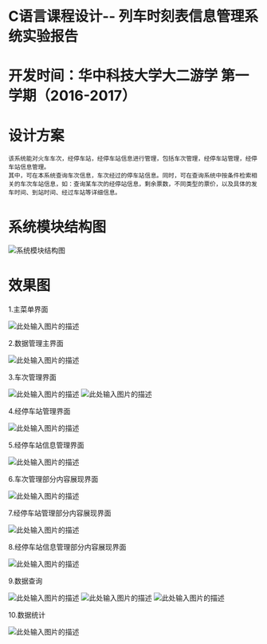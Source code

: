 #  C语言课程设计-- 列车时刻表信息管理系统实验报告
# 开发时间：华中科技大学大二游学 第一学期（2016-2017）
# 设计方案
    该系统能对火车车次，经停车站，经停车站信息进行管理，包括车次管理，经停车站管理，经停车站信息管理。
    其中，可在本系统查询车次信息，车次经过的停车站信息。同时，可在查询系统中按条件检索相关的车次车站信息，如：查询某车次的经停站信息，剩余票数，不同类型的票价，以及具体的发车时间、到站时间、经过车站等详细信息。

# 系统模块结构图

![系统模块结构图][1]

# 效果图

1.主菜单界面

![此处输入图片的描述][2]

2.数据管理主界面

![此处输入图片的描述][3]

3.车次管理界面

![此处输入图片的描述][4]
![此处输入图片的描述][5]

4.经停车站管理界面

![此处输入图片的描述][6]

5.经停车站信息管理界面

![此处输入图片的描述][7]

6.车次管理部分内容展现界面

![此处输入图片的描述][8]

7.经停车站管理部分内容展现界面

![此处输入图片的描述][9]

8.经停车站信息管理部分内容展现界面

![此处输入图片的描述][10]

9.数据查询

![此处输入图片的描述][11]
![此处输入图片的描述][12]
![此处输入图片的描述][13]

10.数据统计

![此处输入图片的描述][14]


  [1]: https://github.com/qinjiaw2019/curriculum-design-hust/blob/master/TrainManger/shortcut/1.png
  [2]: https://github.com/qinjiaw2019/curriculum-design-hust/blob/master/TrainManger/shortcut/2.png
  [3]: https://github.com/qinjiaw2019/curriculum-design-hust/blob/master/TrainManger/shortcut/3.png
  [4]: https://github.com/qinjiaw2019/curriculum-design-hust/blob/master/TrainManger/shortcut/4.png
  [5]: https://github.com/qinjiaw2019/curriculum-design-hust/blob/master/TrainManger/shortcut/5.png
  [6]: https://github.com/qinjiaw2019/curriculum-design-hust/blob/master/TrainManger/shortcut/6.png
  [7]: https://github.com/qinjiaw2019/curriculum-design-hust/blob/master/TrainManger/shortcut/7.png
  [8]: https://github.com/qinjiaw2019/curriculum-design-hust/blob/master/TrainManger/shortcut/8.png
  [9]: https://github.com/qinjiaw2019/curriculum-design-hust/blob/master/TrainManger/shortcut/9.png
  [10]: https://github.com/qinjiaw2019/curriculum-design-hust/blob/master/TrainManger/shortcut/10.png
  [11]: https://github.com/qinjiaw2019/curriculum-design-hust/blob/master/TrainManger/shortcut/11.png
  [12]: https://github.com/qinjiaw2019/curriculum-design-hust/blob/master/TrainManger/shortcut/12.png
  [13]: https://github.com/qinjiaw2019/curriculum-design-hust/blob/master/TrainManger/shortcut/13.png
  [14]: https://github.com/qinjiaw2019/curriculum-design-hust/blob/master/TrainManger/shortcut/14.png

